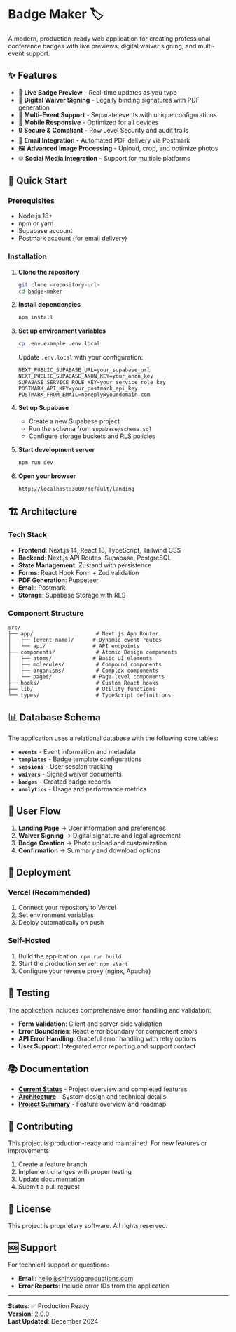 # Badge Maker 🏷️

A modern, production-ready web application for creating professional conference badges with live previews, digital waiver signing, and multi-event support.

## ✨ **Features**

- 🎨 **Live Badge Preview** - Real-time updates as you type
- 📝 **Digital Waiver Signing** - Legally binding signatures with PDF generation
- 🎯 **Multi-Event Support** - Separate events with unique configurations
- 📱 **Mobile Responsive** - Optimized for all devices
- 🔒 **Secure & Compliant** - Row Level Security and audit trails
- 📧 **Email Integration** - Automated PDF delivery via Postmark
- 🖼️ **Advanced Image Processing** - Upload, crop, and optimize photos
- 🌐 **Social Media Integration** - Support for multiple platforms

## 🚀 **Quick Start**

### **Prerequisites**
- Node.js 18+ 
- npm or yarn
- Supabase account
- Postmark account (for email delivery)

### **Installation**

1. **Clone the repository**
   ```bash
   git clone <repository-url>
   cd badge-maker
   ```

2. **Install dependencies**
   ```bash
   npm install
   ```

3. **Set up environment variables**
   ```bash
   cp .env.example .env.local
   ```
   
   Update `.env.local` with your configuration:
   ```env
   NEXT_PUBLIC_SUPABASE_URL=your_supabase_url
   NEXT_PUBLIC_SUPABASE_ANON_KEY=your_anon_key
   SUPABASE_SERVICE_ROLE_KEY=your_service_role_key
   POSTMARK_API_KEY=your_postmark_api_key
   POSTMARK_FROM_EMAIL=noreply@yourdomain.com
   ```

4. **Set up Supabase**
   - Create a new Supabase project
   - Run the schema from `supabase/schema.sql`
   - Configure storage buckets and RLS policies

5. **Start development server**
   ```bash
   npm run dev
   ```

6. **Open your browser**
   ```
   http://localhost:3000/default/landing
   ```

## 🏗️ **Architecture**

### **Tech Stack**
- **Frontend**: Next.js 14, React 18, TypeScript, Tailwind CSS
- **Backend**: Next.js API Routes, Supabase, PostgreSQL
- **State Management**: Zustand with persistence
- **Forms**: React Hook Form + Zod validation
- **PDF Generation**: Puppeteer
- **Email**: Postmark
- **Storage**: Supabase Storage with RLS

### **Component Structure**
```
src/
├── app/                    # Next.js App Router
│   ├── [event-name]/      # Dynamic event routes
│   └── api/               # API endpoints
├── components/             # Atomic Design components
│   ├── atoms/             # Basic UI elements
│   ├── molecules/          # Compound components
│   ├── organisms/          # Complex components
│   └── pages/             # Page-level components
├── hooks/                  # Custom React hooks
├── lib/                    # Utility functions
└── types/                  # TypeScript definitions
```

## 📊 **Database Schema**

The application uses a relational database with the following core tables:

- **`events`** - Event information and metadata
- **`templates`** - Badge template configurations
- **`sessions`** - User session tracking
- **`waivers`** - Signed waiver documents
- **`badges`** - Created badge records
- **`analytics`** - Usage and performance metrics

## 🔄 **User Flow**

1. **Landing Page** → User information and preferences
2. **Waiver Signing** → Digital signature and legal agreement
3. **Badge Creation** → Photo upload and customization
4. **Confirmation** → Summary and download options

## 🚀 **Deployment**

### **Vercel (Recommended)**
1. Connect your repository to Vercel
2. Set environment variables
3. Deploy automatically on push

### **Self-Hosted**
1. Build the application: `npm run build`
2. Start the production server: `npm start`
3. Configure your reverse proxy (nginx, Apache)

## 🧪 **Testing**

The application includes comprehensive error handling and validation:

- **Form Validation**: Client and server-side validation
- **Error Boundaries**: React error boundary for component errors
- **API Error Handling**: Graceful error handling with retry options
- **User Support**: Integrated error reporting and support contact

## 📚 **Documentation**

- [**Current Status**](docs/CURRENT_STATUS.md) - Project overview and completed features
- [**Architecture**](docs/ARCHITECTURE.md) - System design and technical details
- [**Project Summary**](docs/PROJECT_SUMMARY.md) - Feature overview and roadmap

## 🤝 **Contributing**

This project is production-ready and maintained. For new features or improvements:

1. Create a feature branch
2. Implement changes with proper testing
3. Update documentation
4. Submit a pull request

## 📄 **License**

This project is proprietary software. All rights reserved.

## 🆘 **Support**

For technical support or questions:
- **Email**: hello@shinydogproductions.com
- **Error Reports**: Include error IDs from the application

---

**Status**: ✅ Production Ready  
**Version**: 2.0.0  
**Last Updated**: December 2024
